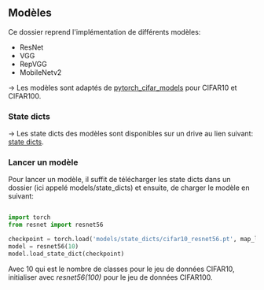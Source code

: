 ## Modèles 

Ce dossier reprend l'implémentation de différents modèles:

- ResNet
- VGG
- RepVGG 
- MobileNetv2

-> Les modèles sont adaptés de [pytorch_cifar_models](https://github.com/chenyaofo/pytorch-cifar-models/tree/master/pytorch_cifar_models) pour CIFAR10 et CIFAR100. 

### State dicts
-> Les state dicts des modèles sont disponibles sur un drive au lien suivant: [state dicts](https://drive.google.com/drive/folders/1Nbf7d6vb1c92gn91mKP_fuHIphtPGCXv?usp=sharing).


### Lancer un modèle
Pour lancer un modèle, il suffit de télécharger les state dicts dans un dossier (ici appelé models/state_dicts) et ensuite, de charger le modèle en suivant:

```python

import torch 
from resnet import resnet56

checkpoint = torch.load('models/state_dicts/cifar10_resnet56.pt', map_location=torch.device('cpu'))
model = resnet56(10)
model.load_state_dict(checkpoint)


```
Avec 10 qui est le nombre de classes pour le jeu de données CIFAR10, initialiser avec *resnet56(100)* pour le jeu de données CIFAR100. 
